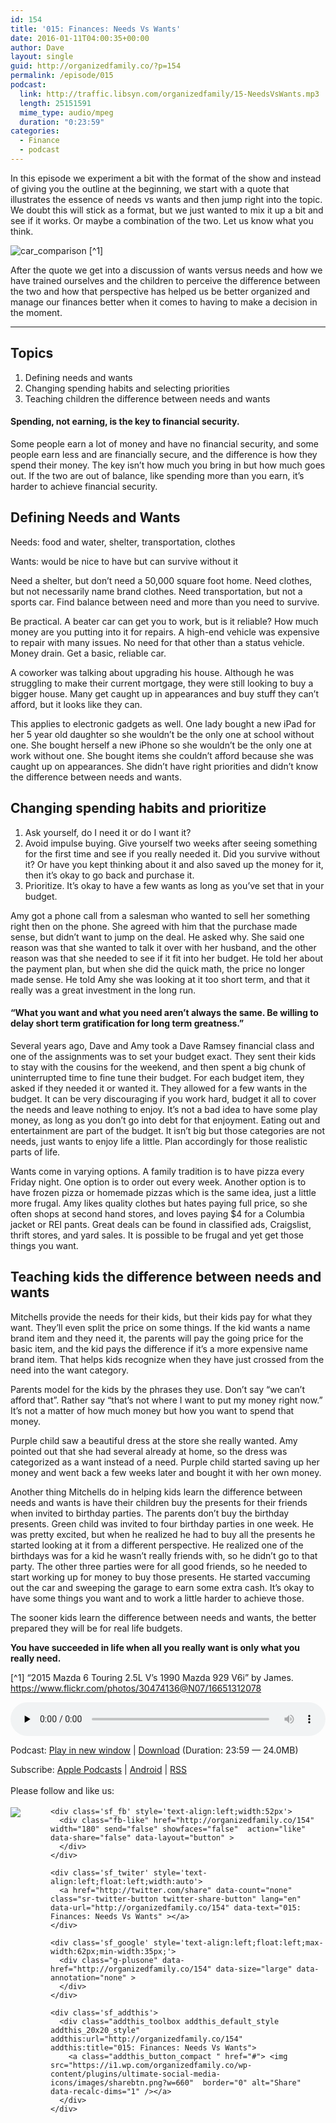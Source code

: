 ```yaml
---
id: 154
title: '015: Finances: Needs Vs Wants'
date: 2016-01-11T04:00:35+00:00
author: Dave
layout: single
guid: http://organizedfamily.co/?p=154
permalink: /episode/015
podcast:
  link: http://traffic.libsyn.com/organizedfamily/15-NeedsVsWants.mp3
  length: 25151591
  mime_type: audio/mpeg
  duration: "0:23:59"
categories:
  - Finance
  - podcast
---
```

In this episode we experiment a bit with the format of the show and instead of giving you the outline at the beginning, we start with a quote that illustrates the essence of needs vs wants and then jump right into the topic. We doubt this will stick as a format, but we just wanted to mix it up a bit and see if it works. Or maybe a combination of the two. Let us know what you think.

<img src="https://i0.wp.com/organizedfamily.co/wp-content/uploads/2016/01/car_comparison.jpg?w=660" alt="car_comparison" data-recalc-dims="1" /> [^1]

After the quote we get into a discussion of wants versus needs and how we have trained ourselves and the children to perceive the difference between the two and how that perspective has helped us be better organized and manage our finances better when it comes to having to make a decision in the moment.

* * *

## Topics

  1. Defining needs and wants
  2. Changing spending habits and selecting priorities
  3. Teaching children the difference between needs and wants

#### Spending, not earning, is the key to financial security.

Some people earn a lot of money and have no financial security, and some people earn less and are financially secure, and the difference is how they spend their money. The key isn&#8217;t how much you bring in but how much goes out. If the two are out of balance, like spending more than you earn, it&#8217;s harder to achieve financial security.

## Defining Needs and Wants

Needs: food and water, shelter, transportation, clothes

Wants: would be nice to have but can survive without it

Need a shelter, but don&#8217;t need a 50,000 square foot home. Need clothes, but not necessarily name brand clothes. Need transportation, but not a sports car. Find balance between need and more than you need to survive.

Be practical. A beater car can get you to work, but is it reliable? How much money are you putting into it for repairs. A high-end vehicle was expensive to repair with many issues. No need for that other than a status vehicle. Money drain. Get a basic, reliable car.

A coworker was talking about upgrading his house. Although he was struggling to make their current mortgage, they were still looking to buy a bigger house. Many get caught up in appearances and buy stuff they can&#8217;t afford, but it looks like they can.

This applies to electronic gadgets as well. One lady bought a new iPad for her 5 year old daughter so she wouldn&#8217;t be the only one at school without one. She bought herself a new iPhone so she wouldn&#8217;t be the only one at work without one. She bought items she couldn&#8217;t afford because she was caught up on appearances. She didn&#8217;t have right priorities and didn&#8217;t know the difference between needs and wants.

## Changing spending habits and prioritize

  1. Ask yourself, do I need it or do I want it?
  2. Avoid impulse buying. Give yourself two weeks after seeing something for the first time and see if you really needed it. Did you survive without it? Or have you kept thinking about it and also saved up the money for it, then it&#8217;s okay to go back and purchase it.
  3. Prioritize. It&#8217;s okay to have a few wants as long as you&#8217;ve set that in your budget.

Amy got a phone call from a salesman who wanted to sell her something right then on the phone. She agreed with him that the purchase made sense, but didn&#8217;t want to jump on the deal. He asked why. She said one reason was that she wanted to talk it over with her husband, and the other reason was that she needed to see if it fit into her budget. He told her about the payment plan, but when she did the quick math, the price no longer made sense. He told Amy she was looking at it too short term, and that it really was a great investment in the long run.

#### &#8220;What you want and what you need aren&#8217;t always the same. Be willing to delay short term gratification for long term greatness.&#8221;

Several years ago, Dave and Amy took a Dave Ramsey financial class and one of the assignments was to set your budget exact. They sent their kids to stay with the cousins for the weekend, and then spent a big chunk of uninterrupted time to fine tune their budget. For each budget item, they asked if they needed it or wanted it. They allowed for a few wants in the budget. It can be very discouraging if you work hard, budget it all to cover the needs and leave nothing to enjoy. It&#8217;s not a bad idea to have some play money, as long as you don&#8217;t go into debt for that enjoyment. Eating out and entertainment are part of the budget. It isn&#8217;t big but those categories are not needs, just wants to enjoy life a little. Plan accordingly for those realistic parts of life.

Wants come in varying options. A family tradition is to have pizza every Friday night. One option is to order out every week. Another option is to have frozen pizza or homemade pizzas which is the same idea, just a little more frugal. Amy likes quality clothes but hates paying full price, so she often shops at second hand stores, and loves paying $4 for a Columbia jacket or REI pants. Great deals can be found in classified ads, Craigslist, thrift stores, and yard sales. It is possible to be frugal and yet get those things you want.

## Teaching kids the difference between needs and wants

Mitchells provide the needs for their kids, but their kids pay for what they want. They&#8217;ll even split the price on some things. If the kid wants a name brand item and they need it, the parents will pay the going price for the basic item, and the kid pays the difference if it&#8217;s a more expensive name brand item. That helps kids recognize when they have just crossed from the need into the want category.

Parents model for the kids by the phrases they use. Don&#8217;t say &#8220;we can&#8217;t afford that&#8221;. Rather say &#8220;that&#8217;s not where I want to put my money right now.&#8221; It&#8217;s not a matter of how much money but how you want to spend that money.

Purple child saw a beautiful dress at the store she really wanted. Amy pointed out that she had several already at home, so the dress was categorized as a want instead of a need. Purple child started saving up her money and went back a few weeks later and bought it with her own money.

Another thing Mitchells do in helping kids learn the difference between needs and wants is have their children buy the presents for their friends when invited to birthday parties. The parents don&#8217;t buy the birthday presents. Green child was invited to four birthday parties in one week. He was pretty excited, but when he realized he had to buy all the presents he started looking at it from a different perspective. He realized one of the birthdays was for a kid he wasn&#8217;t really friends with, so he didn&#8217;t go to that party. The other three parties were for all good friends, so he needed to start working up for money to buy those presents. He started vaccuming out the car and sweeping the garage to earn some extra cash. It&#8217;s okay to have some things you want and to work a little harder to achieve those.

The sooner kids learn the difference between needs and wants, the better prepared they will be for real life budgets.

**You have succeeded in life when all you really want is only what you really need.**

[^1] &#8220;2015 Mazda 6 Touring 2.5L V&#8217;s 1990 Mazda 929 V6i&#8221; by James. https://www.flickr.com/photos/30474136@N07/16651312078

<div class="powerpress_player" id="powerpress_player_5337">
  <audio class="wp-audio-shortcode" id="audio-154-17" preload="none" style="width: 100%;" controls="controls"><source type="audio/mpeg" src="http://traffic.libsyn.com/organizedfamily/15-NeedsVsWants.mp3?_=17" /><a href="http://traffic.libsyn.com/organizedfamily/15-NeedsVsWants.mp3">http://traffic.libsyn.com/organizedfamily/15-NeedsVsWants.mp3</a></audio>
</div>

<p class="powerpress_links powerpress_links_mp3">
  Podcast: <a href="http://traffic.libsyn.com/organizedfamily/15-NeedsVsWants.mp3" class="powerpress_link_pinw" target="_blank" title="Play in new window" onclick="return powerpress_pinw('http://organizedfamily.co/?powerpress_pinw=154-podcast');" rel="nofollow">Play in new window</a> | <a href="http://traffic.libsyn.com/organizedfamily/15-NeedsVsWants.mp3" class="powerpress_link_d" title="Download" rel="nofollow" download="15-NeedsVsWants.mp3">Download</a> (Duration: 23:59 &#8212; 24.0MB)
</p>

<p class="powerpress_links powerpress_subscribe_links">
  Subscribe: <a href="https://itunes.apple.com/us/podcast/organized-family/id1047979605?mt=2&ls=1#episodeGuid=http%3A%2F%2Forganizedfamily.co%2F%3Fp%3D154" class="powerpress_link_subscribe powerpress_link_subscribe_itunes" title="Subscribe on Apple Podcasts" rel="nofollow">Apple Podcasts</a> | <a href="http://subscribeonandroid.com/organizedfamily.co/feed/podcast" class="powerpress_link_subscribe powerpress_link_subscribe_android" title="Subscribe on Android" rel="nofollow">Android</a> | <a href="http://organizedfamily.co/feed/podcast" class="powerpress_link_subscribe powerpress_link_subscribe_rss" title="Subscribe via RSS" rel="nofollow">RSS</a>
</p>

<div class='sfsi_Sicons' style='width: 100%; display: inline-block; vertical-align: middle; text-align:left'>
  <div style='margin:0px 8px 0px 0px; line-height: 24px'>
    <span>Please follow and like us:</span>
  </div>
  
  <div class='sfsi_socialwpr'>
    <div class='sf_subscrbe' style='text-align:left;float:left;width:64px'>
      <a href="http://www.specificfeeds.com/widget/emailsubscribe/MTc5ODgx/OA==/" target="_blank"><img src="https://i2.wp.com/organizedfamily.co/wp-content/plugins/ultimate-social-media-icons/images/follow_subscribe.png?w=660" data-recalc-dims="1" /></a>
    </div>
    
    <div class='sf_fb' style='text-align:left;width:52px'>
      <div class="fb-like" href="http://organizedfamily.co/154" width="180" send="false" showfaces="false"  action="like" data-share="false" data-layout="button" >
      </div>
    </div>
    
    <div class='sf_twiter' style='text-align:left;float:left;width:auto'>
      <a href="http://twitter.com/share" data-count="none" class="sr-twitter-button twitter-share-button" lang="en" data-url="http://organizedfamily.co/154" data-text="015: Finances: Needs Vs Wants" ></a>
    </div>
    
    <div class='sf_google' style='text-align:left;float:left;max-width:62px;min-width:35px;'>
      <div class="g-plusone" data-href="http://organizedfamily.co/154" data-size="large" data-annotation="none" >
      </div>
    </div>
    
    <div class='sf_addthis'>
      <div class="addthis_toolbox addthis_default_style addthis_20x20_style" addthis:url="http://organizedfamily.co/154" addthis:title="015: Finances: Needs Vs Wants">
        <a class="addthis_button_compact " href="#"> <img src="https://i1.wp.com/organizedfamily.co/wp-content/plugins/ultimate-social-media-icons/images/sharebtn.png?w=660"  border="0" alt="Share" data-recalc-dims="1" /></a>
      </div>
    </div>
  </div>
</div>